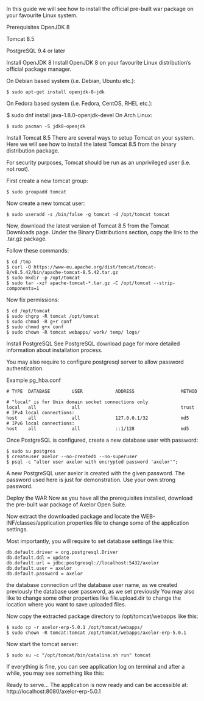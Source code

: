 In this guide we will see how to install the official pre-built war package on your favourite Linux system.

Prerequisites
OpenJDK 8

Tomcat 8.5

PostgreSQL 9.4 or later

Install OpenJDK 8
Install OpenJDK 8 on your favourite Linux distribution’s official package manager.

On Debian based system (i.e. Debian, Ubuntu etc.):
```
$ sudo apt-get install openjdk-8-jdk
```
On Fedora based system (i.e. Fedora, CentOS, RHEL etc.):

$ sudo dnf install java-1.8.0-openjdk-devel
On Arch Linux:
```
$ sudo pacman -S jdk8-openjdk
```
Install Tomcat 8.5
There are several ways to setup Tomcat on your system. Here we will see how to install the latest Tomcat 8.5 from the binary distribution package.

For security purposes, Tomcat should be run as an unprivileged user (i.e. not root).

First create a new tomcat group:
```
$ sudo groupadd tomcat
```
Now create a new tomcat user:
```
$ sudo useradd -s /bin/false -g tomcat -d /opt/tomcat tomcat
```

Now, download the latest version of Tomcat 8.5 from the Tomcat Downloads page. Under the Binary Distributions section, copy the link to the .tar.gz package.

Follow these commands:
```
$ cd /tmp
$ curl -O https://www-eu.apache.org/dist/tomcat/tomcat-8/v8.5.42/bin/apache-tomcat-8.5.42.tar.gz
$ sudo mkdir -p /opt/tomcat
$ sudo tar -xzf apache-tomcat-*.tar.gz -C /opt/tomcat --strip-components=1
```
Now fix permissions:
```
$ cd /opt/tomcat
$ sudo chgrp -R tomcat /opt/tomcat
$ sudo chmod -R g+r conf
$ sudo chmod g+x conf
$ sudo chown -R tomcat webapps/ work/ temp/ logs/
```

Install PostgreSQL
See PostgreSQL download page for more detailed information about installation process.

You may also require to configure postgresql server to allow password authentication.

Example pg_hba.conf
```
# TYPE  DATABASE        USER            ADDRESS                 METHOD

# "local" is for Unix domain socket connections only
local   all             all                                     trust
# IPv4 local connections:
host    all             all             127.0.0.1/32            md5
# IPv6 local connections:
host    all             all             ::1/128                 md5
```
Once PostgreSQL is configured, create a new database user with password:
```
$ sudo su postgres
$ createuser axelor --no-createdb --no-superuser
$ psql -c "alter user axelor with encrypted password 'axelor'";
```
A new PostgreSQL user axelor is created with the given password. The password used here is just for demonstration. Use your own strong password.

Deploy the WAR
Now as you have all the prerequisites installed, download the pre-built war package of Axelor Open Suite.

Now extract the downloaded package and locate the WEB-INF/classes/application.properties file to change some of the application settings.

Most importantly, you will require to set database settings like this:
```
db.default.driver = org.postgresql.Driver
db.default.ddl = update
db.default.url = jdbc:postgresql://localhost:5432/axelor 
db.default.user = axelor 
db.default.password = axelor 
```
the database connection url
the database user name, as we created previously
the database user password, as we set previously
You may also like to change some other properties like file.upload.dir to change the location where you want to save uploaded files.

Now copy the extracted package directory to /opt/tomcat/webapps like this:
```
$ sudo cp -r axelor-erp-5.0.1 /opt/tomcat/webapps/
$ sudo chown -R tomcat:tomcat /opt/tomcat/webapps/axelor-erp-5.0.1
```
Now start the tomcat server:
```
$ sudo su -c "/opt/tomcat/bin/catalina.sh run" tomcat
```
If everything is fine, you can see application log on terminal and after a while, you may see something like this:

Ready to serve...
The application is now ready and can be accessible at: http://localhost:8080/axelor-erp-5.0.1
